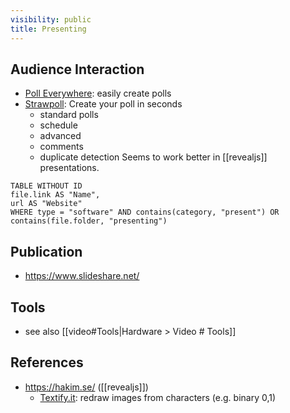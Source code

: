 ```yaml
---
visibility: public
title: Presenting
---
```


## Audience Interaction

- [Poll Everywhere](https://pollev.com/home): easily create polls
- [Strawpoll](https://strawpoll.com/): Create your poll in seconds
    - standard polls
    - schedule
    - advanced
    - comments
    - duplicate detection
      Seems to work better in [[revealjs]] presentations.

```dataview
TABLE WITHOUT ID
file.link AS "Name",
url AS "Website"
WHERE type = "software" AND contains(category, "present") OR contains(file.folder, "presenting")
```


## Publication

- https://www.slideshare.net/


## Tools

- see also [[video#Tools|Hardware > Video # Tools]]

## References

- <https://hakim.se/> ([[revealjs]])
    - [Textify.it](https://lab.hakim.se/textify/): redraw images from characters (e.g. binary 0,1)